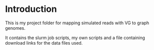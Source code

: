 # Introduction

This is my project folder for mapping simulated reads with VG to graph genomes. 

It contains the slurm job scripts, my own scripts and a file containing download links for the data files used.